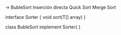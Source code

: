 -> BubleSort
Inserción directa
Quick Sort
Merge Sort


interface Sorter {
<T extends Comparable> void sort(T[] array)
}

class BubleSort implement Sorter{
}
